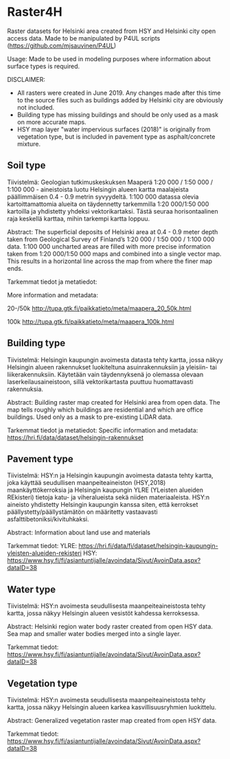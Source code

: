 # Raster4H
Raster datasets for Helsinki area created from HSY and Helsinki city open access data. Made to be manipulated by P4UL scripts (https://github.com/mjsauvinen/P4UL)

Usage: Made to be used in modeling purposes where information about surface types is required.

DISCLAIMER: 
- All rasters were created in June 2019. Any changes made after this time to the source files such as buildings added by Helsinki city are obviously not included.
- Building type has missing buildings and should be only used as a mask on more accurate maps.
- HSY map layer "water impervious surfaces (2018)" is originally from vegetation type, but is included in pavement type as asphalt/concrete mixture.

## Soil type

Tiivistelmä: Geologian tutkimuskeskuksen Maaperä 1:20 000 / 1:50 000 / 1:100 000 - aineistoista luotu Helsingin alueen kartta maalajeista päällimmäisen 0.4 - 0.9 metrin syvyydeltä. 1:100 000 datassa olevia kartoittamattomia alueita on täydennetty tarkemmilla 1:20 000/1:50 000 kartoilla ja yhdistetty yhdeksi vektorikartaksi. Tästä seuraa horisontaalinen raja keskellä karttaa, mihin tarkempi kartta loppuu.

Abstract: The superficial deposits of Helsinki area at 0.4 - 0.9 meter depth taken from Geological Survey of Finland’s 1:20 000 / 1:50 000 / 1:100 000 data.
1:100 000 uncharted areas are filled with more precise information taken from 1:20 000/1:50 000 maps and combined into a single vector map. This results in a horizontal line across the map from where the finer map ends.

Tarkemmat tiedot ja metatiedot:

More information and metadata:

20-/50k http://tupa.gtk.fi/paikkatieto/meta/maapera_20_50k.html

100k     http://tupa.gtk.fi/paikkatieto/meta/maapera_100k.html

## Building type

Tiivistelmä: Helsingin kaupungin avoimesta datasta tehty kartta, jossa näkyy Helsingin alueen rakennukset luokiteltuna asuinrakennuksiin ja yleisiin- tai liikerakennuksiin. Käytetään vain täydennyksenä jo olemassa olevaan laserkeilausaineistoon, sillä vektorikartasta puuttuu huomattavasti rakennuksia.

Abstract: Building raster map created for Helsinki area from open data. The map tells roughly which buildings are residential and which are office buildings. Used only as a mask to pre-existing LiDAR data.

Tarkemmat tiedot ja metatiedot:
Specific information and metadata:
https://hri.fi/data/dataset/helsingin-rakennukset 


## Pavement type

Tiivistelmä: HSY:n ja Helsingin kaupungin avoimesta datasta tehty kartta, joka käyttää seudullisen maanpeiteaineiston (HSY,2018) maankäyttökerroksia ja Helsingin kaupungin YLRE (YLeisten alueiden REkisteri) tietoja katu- ja viheralueista sekä niiden materiaaleista.
HSY:n aineisto yhdistetty Helsingin kaupungin kanssa siten, että kerrokset päällystetty/päällystämätön on määritetty vastaavasti asfalttibetoniksi/kivituhkaksi.

Abstract: Information about land use and materials 

Tarkemmat tiedot: 
YLRE: https://hri.fi/data/fi/dataset/helsingin-kaupungin-yleisten-alueiden-rekisteri
HSY:   https://www.hsy.fi/fi/asiantuntijalle/avoindata/Sivut/AvoinData.aspx?dataID=38

## Water type


Tiivistelmä: HSY:n avoimesta seudullisesta maanpeiteaineistosta tehty kartta, jossa näkyy Helsingin alueen vesistöt kahdessa kerroksessa.

Abstract: Helsinki region water body raster created from open HSY data. Sea map and smaller water bodies merged into a single layer. 


Tarkemmat tiedot:
https://www.hsy.fi/fi/asiantuntijalle/avoindata/Sivut/AvoinData.aspx?dataID=38


## Vegetation type

Tiivistelmä: HSY:n avoimesta seudullisesta maanpeiteaineistosta tehty kartta, jossa näkyy Helsingin alueen karkea kasvillisuusryhmien luokittelu.

Abstract: Generalized vegetation raster map created from open HSY data. 


Tarkemmat tiedot:
https://www.hsy.fi/fi/asiantuntijalle/avoindata/Sivut/AvoinData.aspx?dataID=38

